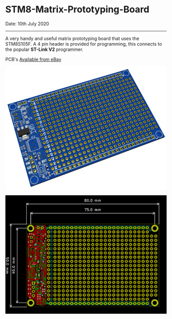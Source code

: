 # STM8-Matrix-Prototyping-Board
Date: 10th July 2020

---

A very handy and useful matrix prototyping board that uses the STM8S105F. A 4 pin header is provided for programming, this connects to the popular **ST-Link V2** programmer. 

PCB's [Available from eBay](https://www.ebay.co.uk/sch/mlabs2018/m.html?_nkw=&_armrs=1&_ipg=&_from=)

![PCB Layout](https://github.com/Mottramlabs/SMT8-Matrix-Prototyping-Board/blob/master/Board%20Details/PIX201073.jpg?raw=true)



![Dims](https://github.com/Mottramlabs/SMT8-Matrix-Prototyping-Board/blob/master/Board%20Details/Dims.png?raw=true)